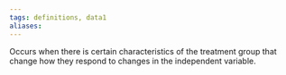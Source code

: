 ```yaml
---
tags: definitions, data1
aliases:
---
```


Occurs when there is certain characteristics of the treatment group that change how they respond to changes in the independent variable.
